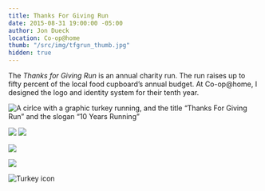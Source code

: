 ```yaml
---
title: Thanks For Giving Run
date: 2015-08-31 19:00:00 -05:00
author: Jon Dueck
location: Co-op@home
thumb: "/src/img/tfgrun_thumb.jpg"
hidden: true
---
```


The *Thanks for Giving Run* is an annual charity run. The run raises up to fifty percent of the local food cupboard’s annual budget. At Co-op@home, I designed the logo and identity system for their tenth year.

![A cirlce with a graphic turkey running, and the title “Thanks For Giving Run” and the slogan “10 Years Running”](/src/img/tfgrun_10-years.svg)

![](/src/img/tfgrun_social.svg#half)
![](/src/img/tfgrun_social2.svg#half)

![](/src/img/tfgrun_banners.svg)

![](/src/img/tfgrun_words.svg)

![Turkey icon](/src/img/tfgrun_logo.svg)
